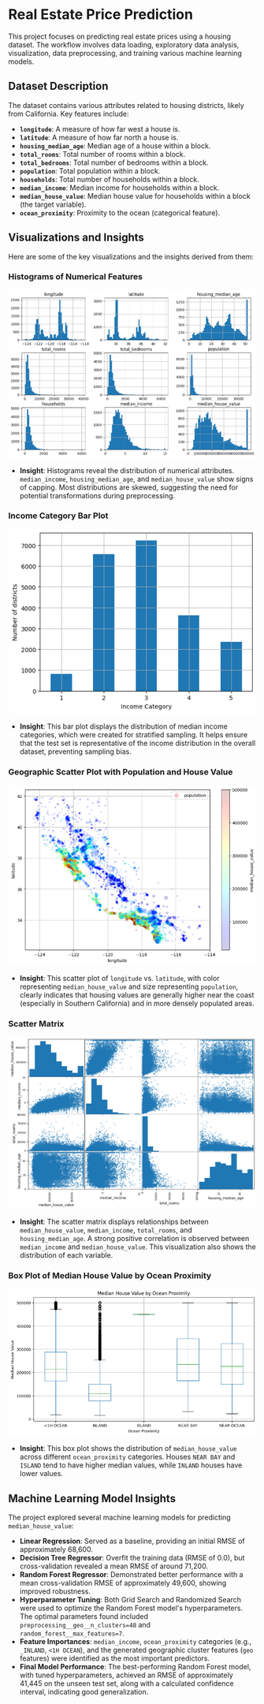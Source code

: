 # Real Estate Price Prediction

This project focuses on predicting real estate prices using a housing dataset. The workflow involves data loading, exploratory data analysis, visualization, data preprocessing, and training various machine learning models.

## Dataset Description

The dataset contains various attributes related to housing districts, likely from California. Key features include:

*   **`longitude`**: A measure of how far west a house is.
*   **`latitude`**: A measure of how far north a house is.
*   **`housing_median_age`**: Median age of a house within a block.
*   **`total_rooms`**: Total number of rooms within a block.
*   **`total_bedrooms`**: Total number of bedrooms within a block.
*   **`population`**: Total population within a block.
*   **`households`**: Total number of households within a block.
*   **`median_income`**: Median income for households within a block.
*   **`median_house_value`**: Median house value for households within a block (the target variable).
*   **`ocean_proximity`**: Proximity to the ocean (categorical feature).

## Visualizations and Insights

Here are some of the key visualizations and the insights derived from them:

### Histograms of Numerical Features

![Histogram](img/Histogram.png)

*   **Insight**: Histograms reveal the distribution of numerical attributes. `median_income`, `housing_median_age`, and `median_house_value` show signs of capping. Most distributions are skewed, suggesting the need for potential transformations during preprocessing.

### Income Category Bar Plot

![Bar%20Plot](img/Bar%20Plot.png)

*   **Insight**: This bar plot displays the distribution of median income categories, which were created for stratified sampling. It helps ensure that the test set is representative of the income distribution in the overall dataset, preventing sampling bias.

### Geographic Scatter Plot with Population and House Value

![Scatter%20Plot](img/Scatter%20Plot.png)

*   **Insight**: This scatter plot of `longitude` vs. `latitude`, with color representing `median_house_value` and size representing `population`, clearly indicates that housing values are generally higher near the coast (especially in Southern California) and in more densely populated areas.

### Scatter Matrix

![Scatter%20Matrix](img/Scatter%20Matrix.png)

*   **Insight**: The scatter matrix displays relationships between `median_house_value`, `median_income`, `total_rooms`, and `housing_median_age`. A strong positive correlation is observed between `median_income` and `median_house_value`. This visualization also shows the distribution of each variable.

### Box Plot of Median House Value by Ocean Proximity

![Box%20Plot](img/Box%20Plot.png)

*   **Insight**: This box plot shows the distribution of `median_house_value` across different `ocean_proximity` categories. Houses `NEAR BAY` and `ISLAND` tend to have higher median values, while `INLAND` houses have lower values.

## Machine Learning Model Insights

The project explored several machine learning models for predicting `median_house_value`:

*   **Linear Regression**: Served as a baseline, providing an initial RMSE of approximately 68,600.
*   **Decision Tree Regressor**: Overfit the training data (RMSE of 0.0), but cross-validation revealed a mean RMSE of around 71,200.
*   **Random Forest Regressor**: Demonstrated better performance with a mean cross-validation RMSE of approximately 49,600, showing improved robustness.
*   **Hyperparameter Tuning**: Both Grid Search and Randomized Search were used to optimize the Random Forest model's hyperparameters. The optimal parameters found included `preprocessing__geo__n_clusters=48` and `random_forest__max_features=7`.
*   **Feature Importances**: `median_income`, `ocean_proximity` categories (e.g., `_INLAND`, `<1H OCEAN`), and the generated geographic cluster features (`geo` features) were identified as the most important predictors.
*   **Final Model Performance**: The best-performing Random Forest model, with tuned hyperparameters, achieved an RMSE of approximately 41,445 on the unseen test set, along with a calculated confidence interval, indicating good generalization.
